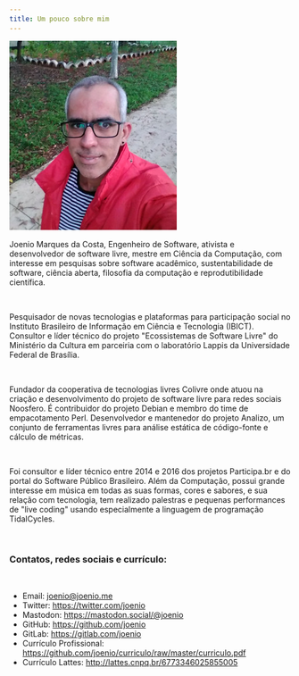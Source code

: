 ```yaml
---
title: Um pouco sobre mim
---
```


<img class="photo-profile" src="/files/joenio-profile.jpg"/>

Joenio Marques da Costa, Engenheiro de Software, ativista e desenvolvedor de
software livre, mestre em Ciência da Computação, com interesse em pesquisas
sobre software acadêmico, sustentabilidade de software,
ciência aberta, filosofia da computação e reprodutibilidade científica.

<br/>

Pesquisador de novas tecnologias e plataformas para participação social no
Instituto Brasileiro de Informação em Ciência e Tecnologia (IBICT). Consultor e
líder técnico do projeto "Ecossistemas de Software Livre" do Ministério da
Cultura em parceiria com o laboratório Lappis da Universidade Federal de
Brasília.

<br/>

Fundador da cooperativa de tecnologias livres Colivre onde atuou na criação e
desenvolvimento do projeto de software livre para redes sociais Noosfero. É
contribuidor do projeto Debian e membro do time de empacotamento Perl.
Desenvolvedor e mantenedor do projeto Analizo, um conjunto de ferramentas
livres para análise estática de código-fonte e cálculo de métricas.

<br/>

Foi consultor e líder técnico entre 2014 e 2016 dos projetos Participa.br e do
portal do Software Público Brasileiro. Além da Computação, possui grande
interesse em música em todas as suas formas, cores e sabores, e sua relação com
tecnologia, tem realizado palestras e pequenas performances de "live coding"
usando especialmente a linguagem de programação TidalCycles.

<br/>

### Contatos, redes sociais e currículo:

<br/>

* Email: <a href="mailto:joenio@joenio.me">joenio@joenio.me</a>
* Twitter: <a href="https://twitter.com/joenio">https://twitter.com/joenio</a>
* Mastodon: <a href="https://mastodon.social/@joenio">https://mastodon.social/@joenio</a>
* GitHub: <a href="https://github.com/joenio">https://github.com/joenio</a>
* GitLab: <a href="https://gitlab.com/joenio">https://gitlab.com/joenio</a>
* Currículo Profissional: <a href="https://github.com/joenio/curriculo/raw/master/curriculo.pdf">https://github.com/joenio/curriculo/raw/master/curriculo.pdf</a>
* Currículo Lattes: <a href="http://lattes.cnpq.br/6773346025855005">http://lattes.cnpq.br/6773346025855005</a>
